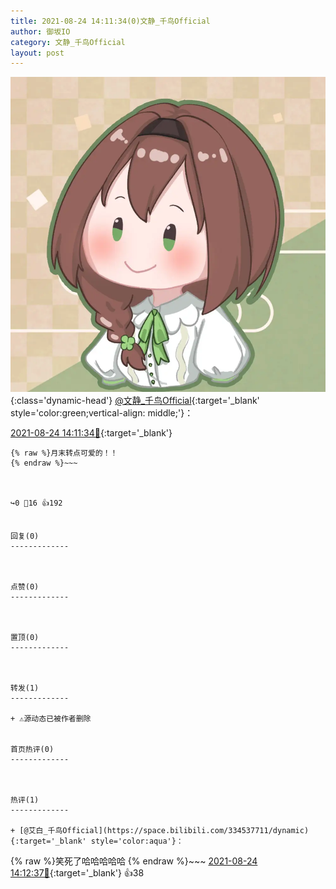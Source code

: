 ```yaml
---
title: 2021-08-24 14:11:34(0)文静_千鸟Official
author: 御坂IO
category: 文静_千鸟Official
layout: post
---
```


![img](/images/ac7482ed1b9a7f203dc68c0c4a77c488a27b108a.jpg){:class='dynamic-head'}
[@文静_千鸟Official](https://space.bilibili.com/667526012/dynamic){:target='_blank' style='color:green;vertical-align: middle;'}：

[2021-08-24 14:11:34🔗](https://t.bilibili.com/562413486237626074){:target='_blank'}

~~~
{% raw %}月末转点可爱的！！
{% endraw %}~~~



↪️0 💬16 👍192


回复(0)
-------------



点赞(0)
-------------



置顶(0)
-------------



转发(1)
-------------

+ ⚠源动态已被作者删除


首页热评(0)
-------------



热评(1)
-------------

+ [@艾白_千鸟Official](https://space.bilibili.com/334537711/dynamic){:target='_blank' style='color:aqua'}：
~~~
{% raw %}笑死了哈哈哈哈哈
{% endraw %}~~~
[2021-08-24 14:12:37🔗](https://t.bilibili.com/562413486237626074#reply5246336459){:target='_blank'} 👍38


